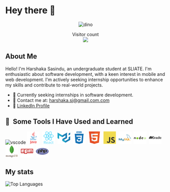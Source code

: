 # Hey there :wave:
<div align="center">
<img src="https://github.com/saadeghi/saadeghi/blob/master/dino.gif"alt="dino">
</div>

<p align="center"> 
  Visitor count<br>
  <img src="https://profile-counter.glitch.me/HarshakaSasindu/count.svg" />
</p>

## About Me
Hello! I'm Harshaka Sasindu, an undergraduate student at SLIATE.
I'm enthusiastic about software development, with a keen interest in mobile and web development. 
I'm actively seeking internship opportunities to enhance my skills and contribute to real-world projects.

- 🌱 Currently seeking internships in software development.
- 📧 Contact me at: harshaka.sj@gmail.com.com
- 💼 [LinkedIn Profile](www.linkedin.com/in/harshaka-sasindu-89a74b28a)


 ## 🚀 &nbsp;Some Tools I Have Used and Learned
<p align="left">
<img src="https://cdn.jsdelivr.net/gh/devicons/devicon/icons/vscode/vscode-original.svg" alt="vscode" width="40" height="40"/>
<img src="https://github.com/devicons/devicon/blob/master/icons/java/java-original-wordmark.svg" title="Java" alt="Java" width="40" height="40"/>&nbsp;
<img src="https://github.com/devicons/devicon/blob/master/icons/react/react-original-wordmark.svg" title="React" alt="React" width="40" height="40"/>&nbsp;
<img src="https://github.com/devicons/devicon/blob/master/icons/materialui/materialui-original.svg" title="Material UI" alt="Material UI" width="40" height="40"/>&nbsp;
<img src="https://github.com/devicons/devicon/blob/master/icons/css3/css3-plain-wordmark.svg"  title="CSS3" alt="CSS" width="40" height="40"/>&nbsp;
<img src="https://github.com/devicons/devicon/blob/master/icons/html5/html5-original.svg" title="HTML5" alt="HTML" width="40" height="40"/>&nbsp;
<img src="https://github.com/devicons/devicon/blob/master/icons/javascript/javascript-original.svg" title="JavaScript" alt="JavaScript" width="40" height="40"/>&nbsp;
<img src="https://github.com/devicons/devicon/blob/master/icons/mysql/mysql-original-wordmark.svg" title="MySQL"  alt="MySQL" width="40" height="40"/>&nbsp;
<img src="https://github.com/devicons/devicon/blob/master/icons/nodejs/nodejs-original-wordmark.svg" title="NodeJS" alt="NodeJS" width="40" height="40"/>&nbsp;
<img src="https://github.com/devicons/devicon/blob/master/icons/gradle/gradle-plain-wordmark.svg" title="gradle" alt="gradle" width="40" height="40"/>&nbsp;
<img src="https://github.com/devicons/devicon/blob/master/icons/mongodb/mongodb-original-wordmark.svg" title="mongodb" alt="mongodb" width="40" height="40"/>&nbsp;
<img src="https://github.com/devicons/devicon/blob/master/icons/npm/npm-original-wordmark.svg" title="npm" alt="npm" width="40" height="40"/>&nbsp;
<img src="https://github.com/devicons/devicon/blob/master/icons/php/php-original.svg" title="php" alt="php" width="40" height="40"/>&nbsp;
</p>


## My stats
  <!-- GitHub Stats for all repositories -->
 <!--![GitHub stats](https://github-readme-stats.vercel.app/api?username=HarshakaSasindu&show_icons=true&include_all_commits=true&theme=dracula) -->

<!-- Top Languages across all repositories -->
![Top Languages](https://github-readme-stats.vercel.app/api/top-langs/?username=HarshakaSasindu&layout=compact&theme=dracula)


